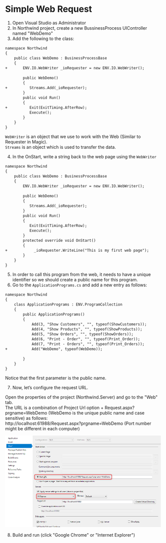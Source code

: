 ﻿# Simple Web Request


1) Open Visual Studio as Administrator
2) In Northwind project, create a new BussinessProcess UIController named "WebDemo"
3) Add the following to the class:

```csdiff
namespace Northwind
{
    public class WebDemo : BusinessProcessBase
    {
+       ENV.IO.WebWriter _ioRequester = new ENV.IO.WebWriter();

        public WebDemo()
        {
+          Streams.Add(_ioRequester);
        }
        public void Run()
        {
+          Exit(ExitTiming.AfterRow);
           Execute();
        }
    }
}
```

`WebWriter` is an object that we use to work with the Web (Similar to Requester in Magic).  
`Streams` is an object which is used to transfer the data.

4) In the OnStart, write a string back to the web page using the `WebWriter`

```csdiff
namespace Northwind
{
    public class WebDemo : BusinessProcessBase
    {
        ENV.IO.WebWriter _ioRequester = new ENV.IO.WebWriter();

        public WebDemo()
        {
           Streams.Add(_ioRequester);
        }
        public void Run()
        {
           Exit(ExitTiming.AfterRow);
           Execute();
        }
        protected override void OnStart()
        {
+            _ioRequester.WriteLine("This is my first web page");
        }
    }
}
```

5) In order to call this program from the web, it needs to have a unique identifier so we should create a public name for this program. 
6) Go to the `ApplicationPrograms.cs` and add a new entry as follows:

```csdiff
namespace Northwind
{
    class ApplicationPrograms : ENV.ProgramCollection 
    {
        public ApplicationPrograms()
        {
            Add(3, "Show Customers", "", typeof(ShowCustomers));
            Add(4, "Show Products", "", typeof(ShowProducts));
            Add(5, "Show Orders", "", typeof(ShowOrders));
            Add(6, "Print - Order", "", typeof(Print_Order));
            Add(7, "Print - Orders", "", typeof(Print_Orders));
+           Add("WebDemo", typeof(WebDemo));
            
        }
    }
}
```

Notice that the first parameter is the public name.

7) Now, let’s configure the request URL.

Open the properties of the project (Northwind.Server) and go to the "Web" tab.  
The URL is a combination of Project Url option + Request.aspx?prgname=WebDemo (WebDemo is the unique public name and case sensitive) as follows:  
http://localhost:61988/Request.aspx?prgname=WebDemo (Port number might be different in each computer)

![](WebProperties.png)


8) Build and run (click "Google Chrome" or "Internet Explorer")